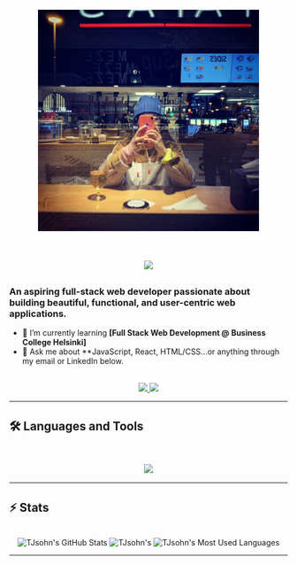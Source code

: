 <p align="center">
<img src="https://github.com/TJsohn/TJsohn/blob/main/github_profile2.jpg" width="400" alt="myself">
</p>

<h1 align="center">
    <img src="https://readme-typing-svg.herokuapp.com/?font=Inter&size=48&center=true&vCenter=true&width=500&height=70&color=4493F8&duration=4000&lines=Hi+There!+👋;+I'm+TJ+Sohn!;" />
</h1>

### An aspiring full-stack web developer passionate about building beautiful, functional, and user-centric web applications.

- 🌱 I’m currently learning **[Full Stack Web Development @ Business College Helsinki]**
- 💬 Ask me about **JavaScript, React, HTML/CSS...or anything through my email or LinkedIn below.

<br>

<div align="center">
  <a href="mailto:sohntaejeong@gmail.com">
    <img src="https://img.shields.io/badge/Gmail-333333?style=for-the-badge&logo=gmail&logoColor=red" />
  </a>
  <a href="https://www.linkedin.com/in/tjsohn/">
    <img src="https://img.shields.io/badge/LinkedIn-0077B5?style=for-the-badge&logo=linkedin&logoColor=white" />
  </a>
</div>

<hr>

## 🛠️ Languages and Tools

<br>

<p align="center">
  <img src="https://skillicons.dev/icons?i=react,html,css,js,php,git,figma" />
</p>

<hr>

## ⚡️ Stats

<br>

<div align=center>
  <img width=390 src="https://github-readme-stats.vercel.app/api?username=TJsohn&theme=transparent&count_private=true&show_icons=true&rank_icon=github&locale=en" alt="TJsohn's GitHub Stats" />
  <img width=390 src="https://github-readme-streak-stats.herokuapp.com/?user=TJsohn&theme=transparent&count_private=true&border_radius=10&locale=en" alt="TJsohn's" />
  <img width=325 src="https://github-readme-stats.vercel.app/api/top-langs?username=TJsohn&theme=transparent&layout=donut&hide=css&langs_count=8&border_radius=10&show_icons=true&locale=en" alt="TJsohn's Most Used Languages" />
</div>

<hr>
